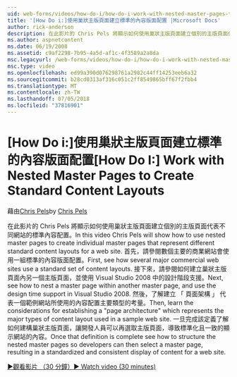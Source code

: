 ```yaml
---
uid: web-forms/videos/how-do-i/how-do-i-work-with-nested-master-pages-to-create-standard-content-layouts
title: '[How Do i:]使用巢狀主版頁面建立標準的內容版面配置 |Microsoft Docs'
author: rick-anderson
description: 在此影片的 Chris Pels 將顯示如何使用巢狀主版頁面建立個別的主版頁面代表不同標準內容版面配置 w...
ms.author: aspnetcontent
ms.date: 06/19/2008
ms.assetid: c9af2298-7b95-4a5d-af1c-4f3589a2a8da
msc.legacyurl: /web-forms/videos/how-do-i/how-do-i-work-with-nested-master-pages-to-create-standard-content-layouts
msc.type: video
ms.openlocfilehash: ed99a390d076298761a2982c44ff14253eeb6a32
ms.sourcegitcommit: b28cd0313af316c051c2ff8549865bff67f2fbb4
ms.translationtype: MT
ms.contentlocale: zh-TW
ms.lasthandoff: 07/05/2018
ms.locfileid: "37816901"
---
```

<a name="how-do-i-work-with-nested-master-pages-to-create-standard-content-layouts"></a><span data-ttu-id="a42ab-103">[How Do i:]使用巢狀主版頁面建立標準的內容版面配置</span><span class="sxs-lookup"><span data-stu-id="a42ab-103">[How Do I:] Work with Nested Master Pages to Create Standard Content Layouts</span></span>
====================
<span data-ttu-id="a42ab-104">藉由[Chris Pels](https://twitter.com/chrispels)</span><span class="sxs-lookup"><span data-stu-id="a42ab-104">by [Chris Pels](https://twitter.com/chrispels)</span></span>

<span data-ttu-id="a42ab-105">在此影片的 Chris Pels 將顯示如何使用巢狀主版頁面建立個別的主版頁面代表不同網站的標準內容配置。</span><span class="sxs-lookup"><span data-stu-id="a42ab-105">In this video Chris Pels will show how to use nested master pages to create individual master pages that represent different standard content layouts for a web site.</span></span> <span data-ttu-id="a42ab-106">首先，請參閱數個主要的商業網站會使用一組標準的內容版面配置。</span><span class="sxs-lookup"><span data-stu-id="a42ab-106">First, see how several major commercial web sites use a standard set of content layouts.</span></span> <span data-ttu-id="a42ab-107">接下來，請參閱如何建立巢狀主版頁面內另一個主版頁面，並使用 Visual Studio 2008 中的設計階段支援。</span><span class="sxs-lookup"><span data-stu-id="a42ab-107">Next, see how to nest a master page within another master page, and use the design time support in Visual Studio 2008.</span></span> <span data-ttu-id="a42ab-108">然後，了解建立 「 頁面架構 」 代表一個範例網站所使用的內容配置主要類型的考量。</span><span class="sxs-lookup"><span data-stu-id="a42ab-108">Then, learn the considerations for establishing a "page architecture" which represents the major types of content layout used in a sample web site.</span></span> <span data-ttu-id="a42ab-109">一旦完成該定義了解如何建構巢狀主版頁面，讓開發人員可以再選取主版頁面，導致標準化且一致的顯示網站的內容。</span><span class="sxs-lookup"><span data-stu-id="a42ab-109">Once that definition is complete see how to structure the nested master pages so developers can then select a master page, resulting in a standardized and consistent display of content for a web site.</span></span>

[<span data-ttu-id="a42ab-110">&#9654;觀看影片 （30 分鐘）</span><span class="sxs-lookup"><span data-stu-id="a42ab-110">&#9654; Watch video (30 minutes)</span></span>](https://channel9.msdn.com/Blogs/ASP-NET-Site-Videos/how-do-i-work-with-nested-master-pages-to-create-standard-content-layouts)
